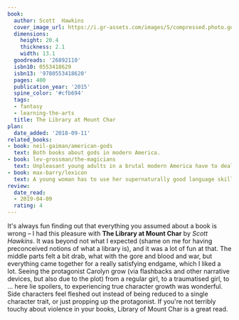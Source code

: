 ```yaml
---
book:
  author: Scott  Hawkins
  cover_image_url: https://i.gr-assets.com/images/S/compressed.photo.goodreads.com/books/1453225113l/26892110._SX98_.jpg
  dimensions:
    height: 20.4
    thickness: 2.1
    width: 13.1
  goodreads: '26892110'
  isbn10: 0553418629
  isbn13: '9780553418620'
  pages: 400
  publication_year: '2015'
  spine_color: '#cfb694'
  tags:
  - fantasy
  - learning-the-arts
  title: The Library at Mount Char
plan:
  date_added: '2018-09-11'
related_books:
- book: neil-gaiman/american-gods
  text: Both books about gods in modern America.
- book: lev-grossman/the-magicians
  text: Unpleasant young adults in a brutal modern America have to deal with magic and cruelty.
- book: max-barry/lexicon
  text: A young woman has to use her supernaturally good language skills in a life-or-death struggle.
review:
  date_read:
  - 2019-04-09
  rating: 4
---
```


It's always fun finding out that everything you assumed about a book is wrong – I had this pleasure with **The Library
at Mount Char** by *Scott Hawkins*. It was beyond not what I expected (shame on me for having preconceived notions of
what a library is), and it was a lot of fun at that. The middle parts felt a bit drab, what with the gore and blood and
war, but everything came together for a really satisfying endgame, which I liked a lot. Seeing the protagonist Carolyn
grow (via flashbacks and other narrative devices, but also due to the plot) from a regular girl, to a traumatised girl,
to … here lie spoilers, to experiencing true character growth was wonderful. Side characters feel fleshed out instead of
being reduced to a single character trait, or just propping up the protagonist. If you're not terribly touchy about
violence in your books, Library of Mount Char is a great read.
